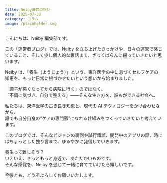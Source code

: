 ```yaml
---
title: Neiby運営の想い
date: 2025-07-30
category: コラム
image: /placeholder.svg
---
```


こんにちは、Neiby 編集部です。

この「運営者ブログ」では、Neiby を立ち上げたきっかけや、日々の運営で感じていること、そして少し個人的な裏話まで、ざっくばらんに綴っていきたいと思います。

Neiby は、「養生（ようじょう）」という、東洋医学の中に息づくセルフケアの知恵を、もっと日常に根づかせたいという想いから始まりました。

「調子が悪くなってから病院に行く」のではなく、  
「不調に気づき、自分で整える」——そんな生き方を、誰もができる社会へ。

私たちは、東洋医学の古き良き知恵と、現代の AI テクノロジーをかけ合わせながら、  
誰でも自分自身の“ケアの専門家”になれる仕組みをつくっていきたいと考えています。

このブログでは、そんなビジョンの裏側や試行錯誤、開発中のアプリの話、時にはちょっとした独り言まで、ゆるやかに発信していきます。

養生って難しそう？  
いえいえ、きっともっと身近で、あたたかいものです。  
そんな感覚を、Neiby を通じて一緒に育てていけたら嬉しいです。

今後とも、どうぞよろしくお願いいたします。
